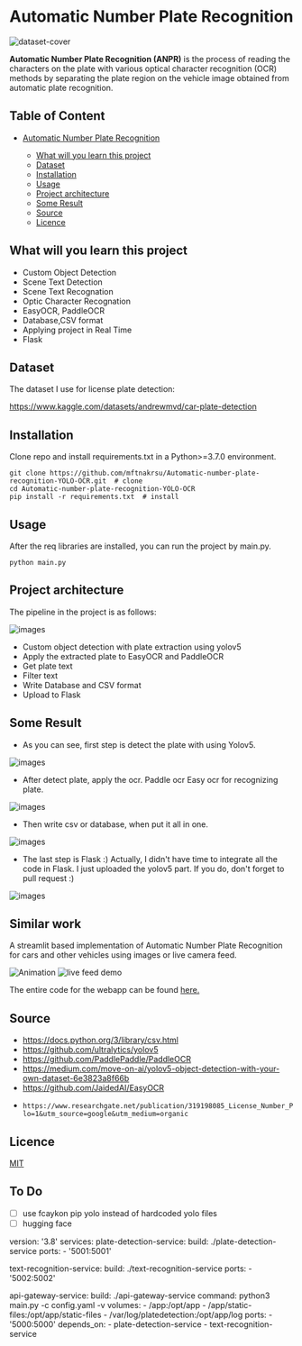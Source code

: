 # Automatic Number Plate Recognition

![dataset-cover](https://user-images.githubusercontent.com/57320216/166916670-03dfabe1-8c6c-471a-875c-8715354aa957.jpg)

**Automatic Number Plate Recognition (ANPR)** is the process of reading the characters on the plate with various optical character recognition (OCR) methods by separating the plate region on the vehicle image obtained from automatic plate recognition.

## Table of Content

- [Automatic Number Plate Recognition](#automatic-number-plate-recognition)

  - [What will you learn this project ](#what-will-you-learn-this-project)
  - [Dataset](#dataset)
  - [Installation](#installation)
  - [Usage](#usage)
  - [Project architecture](#project-architecture)
  - [Some Result](#some-result)
  - [Source](#source)
  - [Licence](#licence)

## What will you learn this project

- Custom Object Detection
- Scene Text Detection
- Scene Text Recognation
- Optic Character Recognation
- EasyOCR, PaddleOCR
- Database,CSV format
- Applying project in Real Time
- Flask

## Dataset

The dataset I use for license plate detection:

https://www.kaggle.com/datasets/andrewmvd/car-plate-detection

## Installation

Clone repo and install requirements.txt in a Python>=3.7.0 environment.

    git clone https://github.com/mftnakrsu/Automatic-number-plate-recognition-YOLO-OCR.git  # clone
    cd Automatic-number-plate-recognition-YOLO-OCR
    pip install -r requirements.txt  # install

## Usage

After the req libraries are installed, you can run the project by main.py.

    python main.py

## Project architecture

The pipeline in the project is as follows:

![images](https://github.com/mftnakrsu/Automatic-number-plate-recognition-YOLO-OCR/blob/main/imgs/flowchart.png)

- Custom object detection with plate extraction using yolov5
- Apply the extracted plate to EasyOCR and PaddleOCR
- Get plate text
- Filter text
- Write Database and CSV format
- Upload to Flask

## Some Result

- As you can see, first step is detect the plate with using Yolov5.

![images](https://github.com/mftnakrsu/Automatic-number-plate-recognition-YOLO-OCR/blob/main/imgs/realtime.png)

- After detect plate, apply the ocr. Paddle ocr Easy ocr for recognizing plate.

![images](https://github.com/mftnakrsu/Automatic-number-plate-recognition-YOLO-OCR/blob/main/imgs/plate_recog.jpg)

- Then write csv or database, when put it all in one.

![images](https://github.com/mftnakrsu/Automatic-number-plate-recognition-YOLO-OCR/blob/main/imgs/all.png)

- The last step is Flask :) Actually, I didn't have time to integrate all the code in Flask. I just uploaded the yolov5 part. If you do, don't forget to pull request :)

![images](https://github.com/mftnakrsu/Automatic-number-plate-recognition-YOLO-OCR/blob/main/imgs/flask_test.png)

## Similar work

A streamlit based implementation of Automatic Number Plate Recognition for cars and other vehicles using images or live camera feed.

![Animation](https://user-images.githubusercontent.com/29462447/168389056-9f39b89d-1221-432b-878d-578d9114d466.gif)
![live feed demo](https://user-images.githubusercontent.com/29462447/168389042-c06f3dd2-5047-4138-8c11-07372d63046a.gif)

The entire code for the webapp can be found [here.](https://github.com/prateekralhan/Streamlit-based-Automatic-Number-Plate-Recognition)

## Source

- https://docs.python.org/3/library/csv.html
- https://github.com/ultralytics/yolov5
- https://github.com/PaddlePaddle/PaddleOCR
- https://medium.com/move-on-ai/yolov5-object-detection-with-your-own-dataset-6e3823a8f66b
- https://github.com/JaidedAI/EasyOCR
-     https://www.researchgate.net/publication/319198085_License_Number_Plate_Recognition_System_using_Entropy_basedFeatures_Selection_Approach_with_SVM/figures?lo=1&utm_source=google&utm_medium=organic

## Licence

[MIT](https://github.com/mftnakrsu/Automatic-number-plate-recognition-YOLO-OCR/blob/main/LICENSE)

## To Do

- [ ] use fcaykon pip yolo instead of hardcoded yolo files
- [ ] hugging face

version: '3.8'
services:
plate-detection-service:
build: ./plate-detection-service
ports: - '5001:5001'

text-recognition-service:
build: ./text-recognition-service
ports: - '5002:5002'

api-gateway-service:
build: ./api-gateway-service
command: python3 main.py -c config.yaml -v
volumes: - /app:/opt/app - /app/static-files:/opt/app/static-files - /var/log/platedetection:/opt/app/log
ports: - '5000:5000'
depends_on: - plate-detection-service - text-recognition-service
